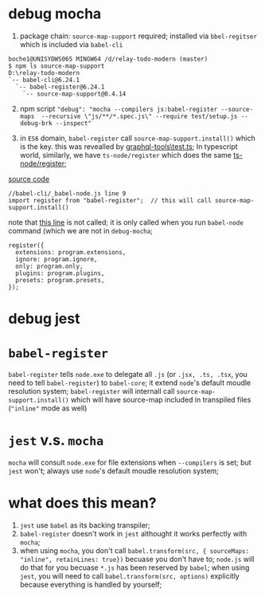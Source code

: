# debug mocha
1. package chain: `source-map-support` required; installed via `bbel-regitser` which is included via `babel-cli`
```
boche1@UNISYDWS065 MINGW64 /d/relay-todo-modern (master)
$ npm ls source-map-support
D:\relay-todo-modern
`-- babel-cli@6.24.1
  `-- babel-register@6.24.1
    `-- source-map-support@0.4.14
```

2. npm script
`"debug": "mocha --compilers js:babel-register --source-maps  --recursive \"js/**/*.spec.js\" --require test/setup.js --debug-brk --inspect"`

3. in `ES6` domain, `babel-register` call `source-map-support.install()` which is the key. this was revealled by [graphql-tools\test.ts](https://github.com/bochen2014/graphql-tools/blob/develop/src/test/tests.ts#L1); 
In typescript world, similarly, we have `ts-node/register` which does the same
[ts-node/register](https://github.com/bochen2014/graphql-tools/blob/develop/package.json#L23);

[source code](https://github.com/babel/babel/blob/7.0/packages/babel-cli/src/_babel-node.js#L9)
```
//babel-cli/_babel-node.js line 9
import register from "babel-register";  // this will call source-map-support.install()
```

note that [this line](https://github.com/babel/babel/blob/7.0/packages/babel-cli/src/_babel-node.js#L40) is not called;
it is only called when you run `babel-node` command (which we are not in `debug-mocha`;
```
register({
  extensions: program.extensions,
  ignore: program.ignore,
  only: program.only,
  plugins: program.plugins,
  presets: program.presets,
});
```

# debug jest

# `babel-register`
`babel-register` tells `node.exe` to delegate all `.js` (or `.jsx, .ts, .tsx`, you need to tell `babel-register`) to `babel-core`; it extend `node`'s default moudle resolution system;
`babel-register` will internall call `source-map-support.install()` which will have source-map included in transpiled files (`"inline"` mode as well)


# `jest` v.s. `mocha`
`mocha` will consult `node.exe` for file extensions when `--compilers` is set;
 but `jest` won't; always use `node`'s default moudle resolution system;

# what does this mean?

1. `jest` use `babel` as its backing transpiler; 
2. `babel-register` doesn't work in `jest` althought it works perfectly with `mocha`;    
3.  when using `mocha`, you don't call `babel.transform(src, { sourceMaps: "inline", retainLines: true})` becuase you don't have to; 
    `node.js` will do that for you becuase `*.js` has been reserved by `babel`;
    when using `jest`, you will need to call `babel.transform(src, options)` explicitly because everything is handled by yourself;